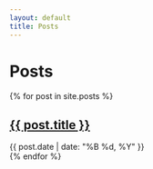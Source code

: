```yaml
---
layout: default
title: Posts
---
```


# Posts

<div class="posts-list">
  {% for post in site.posts %}
    <div class="post-item">
      <h2>
        <a href="{{ post.url | relative_url }}">{{ post.title }}</a>
      </h2>
      <div class="post-date">{{ post.date | date: "%B %d, %Y" }}</div>
    </div>
  {% endfor %}
</div>
